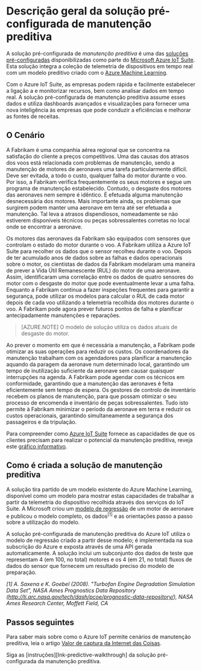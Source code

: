 <properties
 pageTitle="Solução pré-configurada de manutenção preditiva | Microsoft Azure"
 description="Uma descrição da solução pré-configurada de manutenção preditiva do Azure IoT."
 services=""
 suite="iot-suite"
 documentationCenter=""
 authors="stevehob"
 manager="timlt"
 editor=""/>

<tags
 ms.service="iot-suite"
 ms.devlang="na"
 ms.topic="get-started-article"
 ms.tgt_pltfrm="na"
 ms.workload="na"
 ms.date="05/24/2016"
 ms.author="stevehob"/>

# Descrição geral da solução pré-configurada de manutenção preditiva

A solução pré-configurada de *manutenção preditiva* é uma das [soluções pré-configuradas][lnk_preconfigured_solutions] disponibilizadas como parte do [Microsoft Azure IoT Suite][lnk_iot_suite]. Esta solução integra a coleção de telemetria de dispositivos em tempo real com um modelo preditivo criado com o [Azure Machine Learning][lnk_machine_learning].


Com o Azure IoT Suite, as empresas podem rápida e facilmente estabelecer a ligação a e monitorizar recursos, bem como analisar dados em tempo real. A solução pré-configurada de manutenção preditiva assume esses dados e utiliza dashboards avançados e visualizações para fornecer uma nova inteligência às empresas que pode conduzir a eficiências e melhorar as fontes de receitas.

## O Cenário

A Fabrikam é uma companhia aérea regional que se concentra na satisfação do cliente a preços competitivos. Uma das causas dos atrasos dos voos está relacionada com problemas de manutenção, sendo a manutenção de motores de aeronaves uma tarefa particularmente difícil. Deve ser evitada, a todo o custo, qualquer falha do motor durante o voo. Por isso, a Fabrikam verifica frequentemente os seus motores e segue um programa de manutenção estabelecido. Contudo, o desgaste dos motores das aeronaves nem sempre é idêntico. É efetuada alguma manutenção desnecessária dos motores. Mais importante ainda, os problemas que surgirem podem manter uma aeronave em terra até ser efetuada a manutenção. Tal leva a atrasos dispendiosos, nomeadamente se não estiverem disponíveis técnicos ou peças sobressalentes corretas no local onde se encontrar a aeronave.

Os motores das aeronaves da Fabrikam são equipados com sensores que controlam o estado do motor durante o voo. A Fabrikam utiliza a Azure IoT Suite para recolher os dados que o sensor recolheu durante o voo. Depois de ter acumulado anos de dados sobre as falhas e dados operacionais sobre o motor, os cientistas de dados da Fabrikam modelaram uma maneira de prever a Vida Útil Remanescente (RUL) do motor de uma aeronave. Assim, identificaram uma correlação entre os dados de quatro sensores do motor com o desgaste do motor que pode eventualmente levar a uma falha. Enquanto a Fabrikam continua a fazer inspeções frequentes para garantir a segurança, pode utilizar os modelos para calcular o RUL de cada motor depois de cada voo utilizando a telemetria recolhida dos motores durante o voo. A Fabrikam pode agora prever futuros pontos de falha e planificar antecipadamente manutenções e reparações.

> [AZURE.NOTE] O modelo de solução utiliza os dados atuais de desgaste do motor.

Ao prever o momento em que é necessária a manutenção, a Fabrikam pode otimizar as suas operações para reduzir os custos. Os coordenadores da manutenção trabalham com os agendadores para planificar a manutenção aquando da paragem da aeronave num determinado local, garantindo um tempo de inutilização suficiente da aeronave sem causar quaisquer interrupções na agenda. A Fabrikam pode agendar com os técnicos em conformidade, garantindo que a manutenção das aeronaves é feita eficientemente sem tempo de espera. Os gestores de controlo de inventário recebem os planos de manutenção, para que possam otimizar o seu processo de encomenda e inventário de peças sobressalentes. Tudo isto permite à Fabrikam minimizar o período da aeronave em terra e reduzir os custos operacionais, garantindo simultaneamente a segurança dos passageiros e da tripulação.

Para compreender como [Azure IoT Suite][lnk_iot_suite] fornece as capacidades de que os clientes precisam para realizar o potencial da manutenção preditiva, reveja este [gráfico informativo][lnk_infographic].

## Como é criada a solução de manutenção preditiva

A solução tira partido de um modelo existente do Azure Machine Learning, disponível como um modelo para mostrar estas capacidades de trabalhar a partir da telemetria do dispositivo recolhida através dos serviços do IoT Suite. A Microsoft criou um [modelo de regressão][lnk_regression_model] de um motor de aeronave e publicou o modelo completo, os dados<sup>\[1\]</sup> e as orientações passo a passo sobre a utilização do modelo.

A solução pré-configurada de manutenção preditiva do Azure IoT utiliza o modelo de regressão criado a partir desse modelo; é implementada na sua subscrição do Azure e exposta através de uma API gerada automaticamente. A solução inclui um subconjunto dos dados de teste que representam 4 (em 100, no total) motores e os 4 (em 21, no total) fluxos de dados do sensor que fornecem um resultado preciso do modelo de preparação.

*\[1\] A. Saxena e K. Goebel (2008). "Turbofan Engine Degradation Simulation Data Set", NASA Ames Prognostics Data Repository (http://ti.arc.nasa.gov/tech/dash/pcoe/prognostic-data-repository/), NASA Ames Research Center, Moffett Field, CA*

## Passos seguintes

Para saber mais sobre como o Azure IoT permite cenários de manutenção preditiva, leia o artigo [Valor de captura da Internet das Coisas][lnk_capture_value].

Siga as [instruções][Ink-predictive-walkthrough] da solução pré-configurada da manutenção preditiva.

[lnk-predictive-walkthrough]: iot-suite-predictive-walkthrough.md
[lnk_preconfigured_solutions]: iot-suite-what-are-preconfigured-solutions.md
[lnk_iot_suite]: iot-suite-overview.md
[lnk_machine_learning]: https://azure.microsoft.com/en-us/services/machine-learning/
[lnk_infographic]: https://www.microsoft.com/server-cloud/predictivemaintenance/Index.html
[lnk_regression_model]: http://gallery.cortanaanalytics.com/Collection/Predictive-Maintenance-Template-3
[lnk_capture_value]: http://download.microsoft.com/download/0/7/D/07D394CE-185D-4B96-AC3C-9B61179F7080/Capture_value_from_the_Internet%20of%20Things_with_Predictive_Maintenance.PDF



<!--HONumber=Jun16_HO2-->


